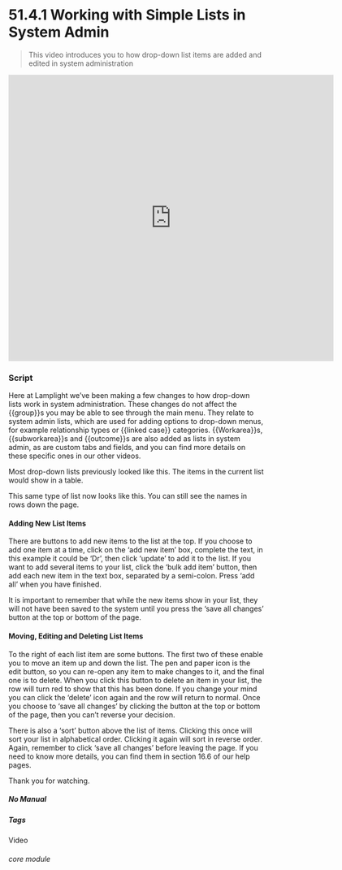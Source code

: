 # 51.4.1 Working with Simple Lists in System Admin

> This video introduces you to how drop-down list items are added and edited in system administration



<iframe width="640" height="564" src="https://player.vimeo.com/video/282516727" frameborder="0" allowFullScreen mozallowfullscreen webkitAllowFullScreen></iframe>  

### Script

Here at Lamplight we’ve been making a few changes to how drop-down lists work in system administration. These changes do not affect the {{group}}s you may be able to see through the main menu. They relate to system admin lists, which are used for adding options to drop-down menus, for example relationship types or {{linked case}} categories. {{Workarea}}s, {{subworkarea}}s and {{outcome}}s are also added as lists in system admin, as are custom tabs and fields, and you can find more details on these specific ones in our other videos. 

Most drop-down lists previously looked like this. The items in the current list would show in a table.

This same type of list now looks like this. You can still see the names in rows down the page. 


#### Adding New List Items

There are buttons to add new items to the list at the top. If you choose to add one item at a time, click on the ‘add new item’ box, complete the text, in this example it could be ‘Dr’, then click ‘update’ to add it to the list. If you want to add several items to your list, click the ‘bulk add item’ button, then add each new item in the text box, separated by a semi-colon. Press ‘add all’ when you have finished.

It is important to remember that while the new items show in your list, they will not have been saved to the system until you press the ‘save all changes’ button at the top or bottom of the page. 

#### Moving, Editing and Deleting List Items

To the right of each list item are some buttons. The first two of these enable you to move an item up and down the list. The pen and paper icon is the edit button, so you can re-open any item to make changes to it, and the final one is to delete. When you click this button to delete an item in your list,  the row will turn red to show that this has been done. If you change your mind you can click the ‘delete’ icon again and the row will return to normal. Once you choose to ‘save all changes’ by clicking the button at the top or bottom of the page, then you can’t reverse your decision.

There is also a ‘sort’ button above the list of items. Clicking this once will sort your list in alphabetical order. Clicking it again will sort in reverse order. Again, remember to click ‘save all changes’ before leaving the page.
If you need to know more details, you can find them in section 16.6 of our help pages. 

Thank you for watching. 


##### No Manual

##### Tags
Video

###### core module
